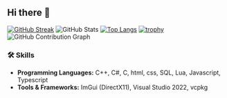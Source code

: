## Hi there 👋

[![GitHub Streak](https://streak-stats.demolab.com?user=Killer4563782&theme=modern-lilac)](https://git.io/streak-stats) 
![GitHub Stats](https://github-stats-alpha.vercel.app/api?username=Killer4563782&cc=000&tc=fff&ic=fff&bc=000)
[![Top Langs](https://github-readme-stats.vercel.app/api/top-langs/?username=Killer4563782&layout=compact&theme=tokyonight)](https://github.com/anuraghazra/github-readme-stats)
[![trophy](https://github-profile-trophy.vercel.app/?username=Killer4563782&theme=onedark)](https://github.com/ryo-ma/github-profile-trophy)
![GitHub Contribution Graph](https://github-readme-activity-graph.vercel.app/graph?username=Killer4563782&theme=github)

### 🛠️ Skills  
- **Programming Languages:** C++, C#, C, html, css, SQL, Lua, Javascript, Typescript 
- **Tools & Frameworks:** ImGui (DirectX11), Visual Studio 2022, vcpkg  
